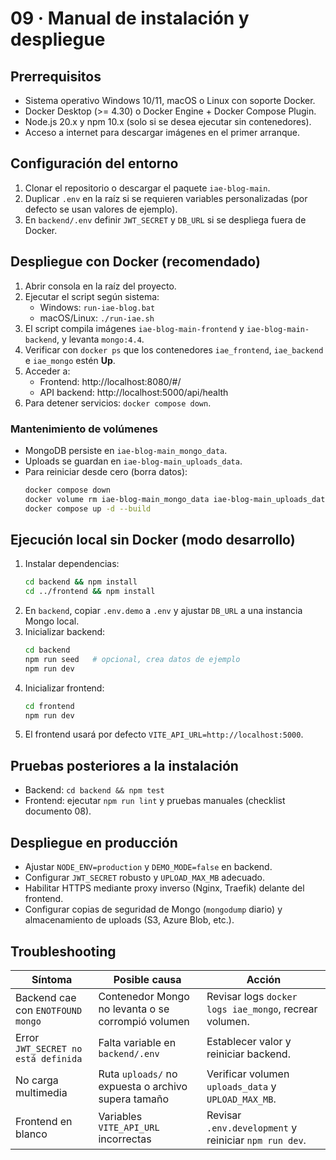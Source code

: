 ﻿# 09 · Manual de instalación y despliegue

## Prerrequisitos
- Sistema operativo Windows 10/11, macOS o Linux con soporte Docker.
- Docker Desktop (>= 4.30) o Docker Engine + Docker Compose Plugin.
- Node.js 20.x y npm 10.x (solo si se desea ejecutar sin contenedores).
- Acceso a internet para descargar imágenes en el primer arranque.

## Configuración del entorno
1. Clonar el repositorio o descargar el paquete `iae-blog-main`.
2. Duplicar `.env` en la raíz si se requieren variables personalizadas (por defecto se usan valores de ejemplo).
3. En `backend/.env` definir `JWT_SECRET` y `DB_URL` si se despliega fuera de Docker.

## Despliegue con Docker (recomendado)
1. Abrir consola en la raíz del proyecto.
2. Ejecutar el script según sistema:
   - Windows: `run-iae-blog.bat`
   - macOS/Linux: `./run-iae.sh`
3. El script compila imágenes `iae-blog-main-frontend` y `iae-blog-main-backend`, y levanta `mongo:4.4`.
4. Verificar con `docker ps` que los contenedores `iae_frontend`, `iae_backend` e `iae_mongo` estén **Up**.
5. Acceder a:
   - Frontend: http://localhost:8080/#/
   - API backend: http://localhost:5000/api/health
6. Para detener servicios: `docker compose down`.

### Mantenimiento de volúmenes
- MongoDB persiste en `iae-blog-main_mongo_data`.
- Uploads se guardan en `iae-blog-main_uploads_data`.
- Para reiniciar desde cero (borra datos):
  ```bash
  docker compose down
  docker volume rm iae-blog-main_mongo_data iae-blog-main_uploads_data
  docker compose up -d --build
  ```

## Ejecución local sin Docker (modo desarrollo)
1. Instalar dependencias:
   ```bash
   cd backend && npm install
   cd ../frontend && npm install
   ```
2. En `backend`, copiar `.env.demo` a `.env` y ajustar `DB_URL` a una instancia Mongo local.
3. Inicializar backend:
   ```bash
   cd backend
   npm run seed   # opcional, crea datos de ejemplo
   npm run dev
   ```
4. Inicializar frontend:
   ```bash
   cd frontend
   npm run dev
   ```
5. El frontend usará por defecto `VITE_API_URL=http://localhost:5000`.

## Pruebas posteriores a la instalación
- Backend: `cd backend && npm test`
- Frontend: ejecutar `npm run lint` y pruebas manuales (checklist documento 08).

## Despliegue en producción
- Ajustar `NODE_ENV=production` y `DEMO_MODE=false` en backend.
- Configurar `JWT_SECRET` robusto y `UPLOAD_MAX_MB` adecuado.
- Habilitar HTTPS mediante proxy inverso (Nginx, Traefik) delante del frontend.
- Configurar copias de seguridad de Mongo (`mongodump` diario) y almacenamiento de uploads (S3, Azure Blob, etc.).

## Troubleshooting
| Síntoma | Posible causa | Acción |
|---------|---------------|--------|
| Backend cae con `ENOTFOUND mongo` | Contenedor Mongo no levanta o se corrompió volumen | Revisar logs `docker logs iae_mongo`, recrear volumen. |
| Error `JWT_SECRET no está definida` | Falta variable en `backend/.env` | Establecer valor y reiniciar backend. |
| No carga multimedia | Ruta `uploads/` no expuesta o archivo supera tamaño | Verificar volumen `uploads_data` y `UPLOAD_MAX_MB`. |
| Frontend en blanco | Variables `VITE_API_URL` incorrectas | Revisar `.env.development` y reiniciar `npm run dev`. |
